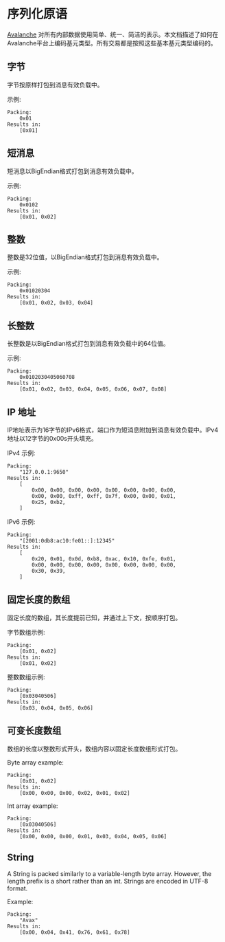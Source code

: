# 序列化原语

[Avalanche](../../#avalanche) 对所有内部数据使用简单、统一、简洁的表示。本文档描述了如何在Avalanche平台上编码基元类型。所有交易都是按照这些基本基元类型编码的。

## 字节

字节按原样打包到消息有效负载中。

示例:

```text
Packing:
    0x01
Results in:
    [0x01]
```

## 短消息

短消息以BigEndian格式打包到消息有效负载中。

示例:

```text
Packing:
    0x0102
Results in:
    [0x01, 0x02]
```

## 整数

整数是32位值，以BigEndian格式打包到消息有效负载中。

示例:

```text
Packing:
    0x01020304
Results in:
    [0x01, 0x02, 0x03, 0x04]
```

## 长整数

长整数是以BigEndian格式打包到消息有效负载中的64位值。

示例:

```text
Packing:
    0x0102030405060708
Results in:
    [0x01, 0x02, 0x03, 0x04, 0x05, 0x06, 0x07, 0x08]
```

## IP 地址

IP地址表示为16字节的IPv6格式，端口作为短消息附加到消息有效负载中。IPv4地址以12字节的0x00s开头填充。

IPv4 示例:

```text
Packing:
    "127.0.0.1:9650"
Results in:
    [
        0x00, 0x00, 0x00, 0x00, 0x00, 0x00, 0x00, 0x00,
        0x00, 0x00, 0xff, 0xff, 0x7f, 0x00, 0x00, 0x01,
        0x25, 0xb2,
    ]
```

IPv6 示例:

```text
Packing:
    "[2001:0db8:ac10:fe01::]:12345"
Results in:
    [
        0x20, 0x01, 0x0d, 0xb8, 0xac, 0x10, 0xfe, 0x01,
        0x00, 0x00, 0x00, 0x00, 0x00, 0x00, 0x00, 0x00,
        0x30, 0x39,
    ]
```

## 固定长度的数组

固定长度的数组，其长度提前已知，并通过上下文，按顺序打包。

字节数组示例:

```text
Packing:
    [0x01, 0x02]
Results in:
    [0x01, 0x02]
```

整数数组示例:

```text
Packing:
    [0x03040506]
Results in:
    [0x03, 0x04, 0x05, 0x06]
```

## 可变长度数组

数组的长度以整数形式开头，数组内容以固定长度数组形式打包。

Byte array example:

```text
Packing:
    [0x01, 0x02]
Results in:
    [0x00, 0x00, 0x00, 0x02, 0x01, 0x02]
```

Int array example:

```text
Packing:
    [0x03040506]
Results in:
    [0x00, 0x00, 0x00, 0x01, 0x03, 0x04, 0x05, 0x06]
```

## String

A String is packed similarly to a variable-length byte array. However, the length prefix is a short rather than an int. Strings are encoded in UTF-8 format.

Example:

```text
Packing:
    "Avax"
Results in:
    [0x00, 0x04, 0x41, 0x76, 0x61, 0x78]
```

<!--stackedit_data:
eyJoaXN0b3J5IjpbMTI5MzczNjM4MSw3NzM0NjcwODcsLTExMT
kyNjEyNjldfQ==
-->